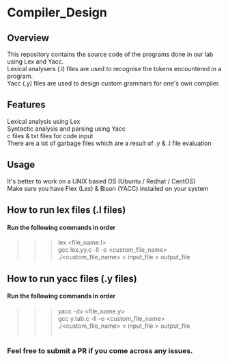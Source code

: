 # __Compiler_Design__
## Overview
This repository contains the source code of the programs done in our lab using Lex and Yacc. <br> Lexical analysers (.l) files are used to recognise the tokens encountered in a program. <br> Yacc (.y) files are used to design custom grammars for one's own compiler.

## Features
Lexical analysis using Lex <br>
Syntactic analysis and parsing using Yacc <br>
c files & txt files for code input <br>
There are a lot of garbage files which are a result of .y & .l file evaluation

## Usage
It's better to work on a UNIX based OS (Ubuntu / Redhat / CentOS) <br>
Make sure you have Flex (Lex) & Bison (YACC) installed on your system <br>

## How to run lex files (.l files)
#### Run the following commands in order
>>> lex <file_name.l> <br>
>>> gcc lex.yy.c -ll -o <custom_file_name> <br>
>>> ./<custom_file_name> < input_file > output_file <br>

## How to run yacc files (.y files)
#### Run the following commands in order
>>> yacc -dv <file_name.y> <br>
>>> gcc y.tab.c -ll -o <custom_file_name> <br>
>>> ./<custom_file_name> < input_file > output_file <br> <br>
### Feel free to submit a PR if you come across any issues.
